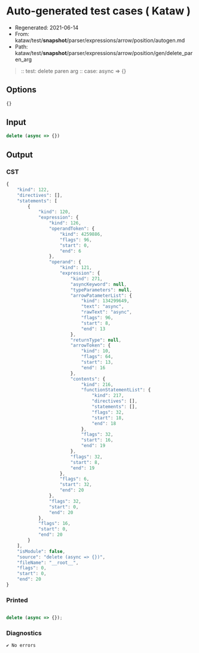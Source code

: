 # Auto-generated test cases ( Kataw )
- Regenerated: 2021-06-14
- From: kataw/test/__snapshot__/parser/expressions/arrow/position/autogen.md
- Path: kataw/test/__snapshot__/parser/expressions/arrow/position/gen/delete_paren_arg
> :: test: delete paren arg
> :: case: async => {}
## Options

`````js
{}
`````
## Input

`````js
delete (async => {})
`````
## Output

### CST

```javascript
{
    "kind": 122,
    "directives": [],
    "statements": [
        {
            "kind": 120,
            "expression": {
                "kind": 126,
                "operandToken": {
                    "kind": 4259886,
                    "flags": 96,
                    "start": 0,
                    "end": 6
                },
                "operand": {
                    "kind": 121,
                    "expression": {
                        "kind": 271,
                        "asyncKeyword": null,
                        "typeParameters": null,
                        "arrowPatameterList": {
                            "kind": 134299649,
                            "text": "async",
                            "rawText": "async",
                            "flags": 96,
                            "start": 8,
                            "end": 13
                        },
                        "returnType": null,
                        "arrowToken": {
                            "kind": 10,
                            "flags": 64,
                            "start": 13,
                            "end": 16
                        },
                        "contents": {
                            "kind": 216,
                            "functionStatementList": {
                                "kind": 217,
                                "directives": [],
                                "statements": [],
                                "flags": 32,
                                "start": 18,
                                "end": 18
                            },
                            "flags": 32,
                            "start": 16,
                            "end": 19
                        },
                        "flags": 32,
                        "start": 8,
                        "end": 19
                    },
                    "flags": 6,
                    "start": 32,
                    "end": 20
                },
                "flags": 32,
                "start": 0,
                "end": 20
            },
            "flags": 16,
            "start": 0,
            "end": 20
        }
    ],
    "isModule": false,
    "source": "delete (async => {})",
    "fileName": "__root__",
    "flags": 0,
    "start": 0,
    "end": 20
}
```

### Printed

```javascript

delete (async => {});
```

### Diagnostics

```javascript
✔ No errors
```

